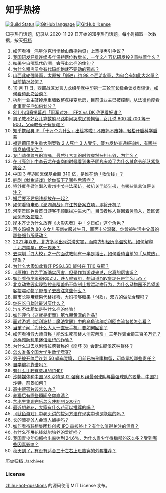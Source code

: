 # 知乎热榜
[![Build Status](https://github.com/ToWeLong/zhihu-hot-questions/workflows/CI/badge.svg)](https://github.com/ToWeLong/zhihu-hot-questions/actions)
[![GitHub language](https://img.shields.io/badge/language-golang-orange.svg)](https://golang.org/)
[![GitHub license](https://img.shields.io/github/license/ToWeLong/zhihu-hot-questions)](https://github.com/ToWeLong/zhihu-hot-questions/blob/main/LICENSE)

知乎热门话题，记录从 2020-11-29 日开始的知乎热门话题。每小时抓取一次数据，按天[归档](./archives)

<!-- BEGIN -->

1. [如何看待「鸿星尔克悄悄给山西捐物资」上热搜再引争议？](https://www.zhihu.com/question/491663266)
1. [我国研发经费连续多年保持两位数增长，一年 2.4 万亿研发投入意味着什么？](https://www.zhihu.com/question/488435677)
1. [如果李白喝现代的酒，会写出怎样的佳句？](https://www.zhihu.com/question/442712408)
1. [为什么程序员会有代码能跑就不要动的观点？](https://www.zhihu.com/question/491132556)
1. [山西此轮强降雨，太原被「倒进」约 98 个西湖水量，为何会有如此大水量？目前情况如何？](https://www.zhihu.com/question/491705461)
1. [10 月 11 日，西部战区发言人龙绍华就中印第十三轮军长级会谈发表谈话，如何看待此次会谈？](https://www.zhihu.com/question/491694023)
1. [杭州一业主敲掉承重墙致整栋楼变危房，目前该业主已被控制，从法律角度看此事责任应如何划分？](https://www.zhihu.com/question/491720444)
1. [S11 小组赛揭幕战「冠军对决」 FPX vs DK 你更看好谁？](https://www.zhihu.com/question/489365316)
1. [男子教不好女儿算数躺马路中间哭求民警拘留，女儿说 800 减 700 等于 900，父母教孩子有多难？](https://www.zhihu.com/question/491471307)
1. [知乎携经典 IP 「十万个为什么」出绘本啦！不废妈不废娃，轻松开启科学启蒙](https://www.zhihu.com/question/419060511)
1. [福建莆田发生重大刑案致 2 人死亡 3 人受伤，警方发协查通报追凶，有哪些信息值得关注？](https://www.zhihu.com/question/491699846)
1. [专门请律师写的遗嘱，最后打官司的时候竟然被判无效，为什么？](https://www.zhihu.com/question/487478192)
1. [在《亮剑》中李云龙在查岗的时候看到朱子明的床凉了为什么就命令部队紧急集合？](https://www.zhihu.com/question/348869509)
1. [中国 3 年追回医保基金超 340 亿，是谁在动「救命钱」？](https://www.zhihu.com/question/491324262)
1. [韩剧《鱿鱼游戏》给你留下了哪些后遗症？](https://www.zhihu.com/question/488764066)
1. [境外反华媒体潜入贵州毕节非法采访，被机关干部举报，有哪些信息值得关注？](https://www.zhihu.com/question/491567719)
1. [婚后要不要把钱都放在一起？](https://www.zhihu.com/question/462927936)
1. [如何看待电影《澎湖海战》在江苏备案立项，即将开机？](https://www.zhihu.com/question/483446795)
1. [河南景区免费首日游客不顾阻拦冲进大门，目击者称人群因着急涌入，景区该如何有效管理？](https://www.zhihu.com/question/491687762)
1. [岸本齐史为什么放弃《火影忍者》中「夕日红」这个角色？](https://www.zhihu.com/question/490554543)
1. [百岁妈妈为 80 岁女儿买新衣服过生日，画面十分温馨，你曾被生活中父母的哪些细节所感动？](https://www.zhihu.com/question/489280567)
1. [2021 年以来，北方多地出现洪涝灾害，而南方却经历高温炙热，如何解释「北涝南旱」这一现象？](https://www.zhihu.com/question/491357546)
1. [去深圳「四大校」之一的面试教师有一半是博士，如何看待当前的「从教热」现象？](https://www.zhihu.com/question/491543333)
1. [为什么大家如此看好 PSG.LGD 能够在 Ti10 夺冠？](https://www.zhihu.com/question/487457137)
1. [《原神》作为手游确实厉害，但是作为游戏来说，它真的厉害吗？](https://www.zhihu.com/question/490929753)
1. [如何看待小象被lgd2:0，跌入败者组，想知道may皇现在是什么心态？](https://www.zhihu.com/question/491597629)
1. [北京动物园实现监控全覆盖仍不能制止投喂动物行为，为什么动物园不希望游客投喂动物？带孩子去应注意些什么？](https://www.zhihu.com/question/491358537)
1. [超市长期用糖果代替找零，大妈攒够糖果「付款」，双方的做法合理吗？](https://www.zhihu.com/question/491597855)
1. [你在吃自助时最讨厌什么？](https://www.zhihu.com/question/63212359)
1. [汽车不垫脚垫是种什么样的体验?](https://www.zhihu.com/question/325248957)
1. [如何评价《这就是街舞》第九期黄潇的作品?](https://www.zhihu.com/question/491512014)
1. [面对游戏《哈利波特：魔法觉醒》中的乌龟流和哈利回血流各位怎么看？](https://www.zhihu.com/question/490810763)
1. [当孩子问「为什么大人一直玩手机」要如何回答？](https://www.zhihu.com/question/487505622)
1. [如何看待假大师自称「能改生死簿替人消灾解难 」三年诈骗金额三百多万元？怎样预防利用迷信进行的诈骗？](https://www.zhihu.com/question/491530052)
1. [为什么过去以剧情拉胯著称的《崩坏 3》会诞生舰伥这种群体？](https://www.zhihu.com/question/491023794)
1. [怎么准备全国大学生数学竞赛?](https://www.zhihu.com/question/395138957)
1. [男子被开除后连划 50 辆车泄愤， 目前已被刑事拘留，可能承担哪些责任？](https://www.zhihu.com/question/491701839)
1. [自学编程靠谱吗？](https://www.zhihu.com/question/472340595)
1. [有什么比较有意境的诗句?](https://www.zhihu.com/question/368892782)
1. [沙特媒体称中国 VS 沙特是 12 强赛 B 组最弱球队与最强球队的较量，中国打沙特，前景如何？](https://www.zhihu.com/question/491458546)
1. [高中很孤独该怎么办？](https://www.zhihu.com/question/490142397)
1. [养猫后有哪些瞬间令你崩溃？](https://www.zhihu.com/question/485676565)
1. [艺术生集训完后怎么冲刺到 500分?](https://www.zhihu.com/question/437532348)
1. [最近想养花，大家有什么花可以推荐的吗？](https://www.zhihu.com/question/304756543)
1. [《鱿鱼游戏》中老头讲的拔河方法在现实中也是能赢的吗？](https://www.zhihu.com/question/488010854)
1. [长的漂亮的人会遭人嫉妒吗？](https://www.zhihu.com/question/490284080)
1. [如何看待联想集团科创板 IPO 审核终止？有什么值得关注的信息？](https://www.zhihu.com/question/491290450)
1. [有什么不用花钱就能培养的爱好吗？](https://www.zhihu.com/question/482117020)
1. [我国青少年抑郁检出率达到 24.6%，为什么青少年得抑郁的这么多？受到哪些因素影响？](https://www.zhihu.com/question/491535877)
1. [秋天到了，有没有适合三十左右上班族穿的外套推荐？](https://www.zhihu.com/question/488015167)

<!-- END -->

历史归档 [./archives](./archives)


### License
[zhihu-hot-questions](https://github.com/towelong/zhihu-hot-questions) 的源码使用 MIT License 发布。